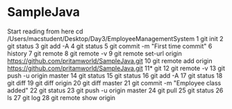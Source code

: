 # SampleJava

Start reading from here
  cd /Users/macstudent/Desktop/Day3/EmployeeManagementSystem
    1 git init
    2  git status
    3  git add -A
    4  git status
    5  git commit -m "First time commit"
    6  history
    7  git remote
    8  git remote -v
    9  git remote set-url origin https://github.com/pritamworld/SampleJava.git
   10  git remote add origin https://github.com/pritamworld/SampleJava.git
   11* git
   12  git remote -v
   13  git push -u origin master
   14  git status
   15  git status
   16  git add -A
   17  git status
   18  git diff
   19  git diff origin
   20  git diff master
   21  git commit -m "Employee class added"
   22  git status
   23  git push -u origin master
   24  git pull
   25  git status
   26  ls
   27  git log
   28  git remote show origin

